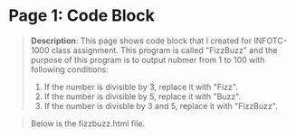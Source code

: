 # Page 1: Code Block

> **Description**: This page shows code block that I created for INFOTC-1000 class assignment. This program is called "FizzBuzz" and the purpose of this program is to output nubmer from 1 to 100 with following conditions:
> 1. If the number is divisible by 3, replace it with "Fizz".
> 2. If the number is divisible by 5, replace it with "Buzz".
> 3. If the number is divisble by 3 and 5, replace it with "FizzBuzz".

> Below is the fizzbuzz.html file.

><!DOCTYPE html>
><html>
><head>
><meta charset="UTF-8">
><title>Fizz Buzz</title>
><script>
>function fizzbuzz() {
		>var display = document.getElementById('display');
		>var displayHTML = "";
		>for (i = 1; i < 101; i++) {
				>if (i % 3 == 0 && i % 5 == 0) {
						>displayHTML += "<p>" + "FizzBuzz" + "</p>";
				>}
				>else if (i % 3 == 0) {
						>displayHTML += "<p>"+"Fizz"+"</p>";
				>}								
				>else if (i % 5 == 0) {
						>displayHTML += "<p>"+ "Buzz" + "</p>";
				>}
				>else {
						>displayHTML += "<p>" + i + "</p>";		
  			>}
		>}
		>display.innerHTML = displayHTML
>}
												
></script>
	
></head>
	
><body onload="fizzbuzz()">
><div id="display">

></div>
></body>	

></html>
